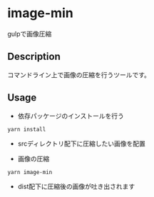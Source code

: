 image-min
====

gulpで画像圧縮

## Description
コマンドライン上で画像の圧縮を行うツールです。

## Usage
* 依存パッケージのインストールを行う
```
yarn install
```
* srcディレクトリ配下に圧縮したい画像を配置


* 画像の圧縮
```
yarn image-min
```

* dist配下に圧縮後の画像が吐き出されます

